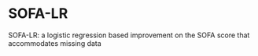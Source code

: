 # SOFA-LR
SOFA-LR: a logistic regression based improvement on the SOFA score that accommodates missing data
